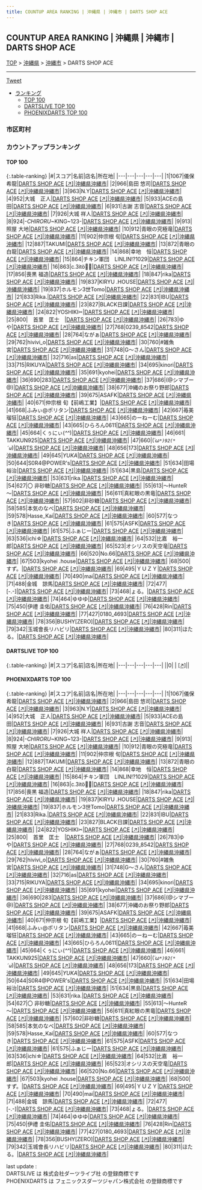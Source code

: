 ```yaml
---
title: COUNTUP AREA RANKING | 沖縄県 | 沖縄市 | DARTS SHOP ACE
---
```

## COUNTUP AREA RANKING | 沖縄県 | 沖縄市 | DARTS SHOP ACE

[TOP](/darts/rank/) > [沖縄県](/darts/rank/沖縄県/) > [沖縄市](/darts/rank/沖縄県/沖縄市/) > DARTS SHOP ACE

___

<a href="https://twitter.com/share?ref_src=twsrc%5Etfw" data-text="COUNTUP AREA RANKING | 沖縄県沖縄市DARTS SHOP ACE" class="twitter-share-button" data-hashtags="DARTSLIVE,PHOENIXDARTS,darts,ダーツ" data-show-count="false">Tweet</a>

* [ランキング](#カウントアップランキング)
    * [TOP 100](#top-100)
    * [DARTSLIVE TOP 100](#dartslive-top-100)
    * [PHOENIXDARTS TOP 100](#phoenixdarts-top-100)

### 市区町村

<ul>

</ul>

### カウントアップランキング

#### TOP 100



{:.table-ranking}
|#|スコア|名前|店名|所在地|
|---|---|---|---|---|
|1|1067|<span class="rank-name-pd">儀保 希龍</span>|<a href="/darts/rank/shops/91671.html">DARTS SHOP ACE</a> <a href="https://vs.phoenixdarts.com/jp/shop/shopDetailInfo/s_91671?s_seq=91671">[↗]</a>|<a href="/darts/rank/沖縄県/沖縄市">沖縄県沖縄市</a>|
|2|966|<span class="rank-name-pd">島田 悠司</span>|<a href="/darts/rank/shops/91671.html">DARTS SHOP ACE</a> <a href="https://vs.phoenixdarts.com/jp/shop/shopDetailInfo/s_91671?s_seq=91671">[↗]</a>|<a href="/darts/rank/沖縄県/沖縄市">沖縄県沖縄市</a>|
|3|963|<span class="rank-name-pd">N.Y</span>|<a href="/darts/rank/shops/91671.html">DARTS SHOP ACE</a> <a href="https://vs.phoenixdarts.com/jp/shop/shopDetailInfo/s_91671?s_seq=91671">[↗]</a>|<a href="/darts/rank/沖縄県/沖縄市">沖縄県沖縄市</a>|
|4|952|<span class="rank-name-pd">大城　正人</span>|<a href="/darts/rank/shops/91671.html">DARTS SHOP ACE</a> <a href="https://vs.phoenixdarts.com/jp/shop/shopDetailInfo/s_91671?s_seq=91671">[↗]</a>|<a href="/darts/rank/沖縄県/沖縄市">沖縄県沖縄市</a>|
|5|933|<span class="rank-name-pd">ACEの島田</span>|<a href="/darts/rank/shops/91671.html">DARTS SHOP ACE</a> <a href="https://vs.phoenixdarts.com/jp/shop/shopDetailInfo/s_91671?s_seq=91671">[↗]</a>|<a href="/darts/rank/沖縄県/沖縄市">沖縄県沖縄市</a>|
|6|931|<span class="rank-name-pd"><span class="pro-icon-pd"></span>古謝 志音</span>|<a href="/darts/rank/shops/91671.html">DARTS SHOP ACE</a> <a href="https://vs.phoenixdarts.com/jp/shop/shopDetailInfo/s_91671?s_seq=91671">[↗]</a>|<a href="/darts/rank/沖縄県/沖縄市">沖縄県沖縄市</a>|
|7|926|<span class="rank-name-pd"><span class="pro-icon-pd"></span>大城 祥人</span>|<a href="/darts/rank/shops/91671.html">DARTS SHOP ACE</a> <a href="https://vs.phoenixdarts.com/jp/shop/shopDetailInfo/s_91671?s_seq=91671">[↗]</a>|<a href="/darts/rank/沖縄県/沖縄市">沖縄県沖縄市</a>|
|8|924|<span class="rank-name-pd">-*CHIRORU*~KING~123-</span>|<a href="/darts/rank/shops/91671.html">DARTS SHOP ACE</a> <a href="https://vs.phoenixdarts.com/jp/shop/shopDetailInfo/s_91671?s_seq=91671">[↗]</a>|<a href="/darts/rank/沖縄県/沖縄市">沖縄県沖縄市</a>|
|9|913|<span class="rank-name-pd">照屋 大地</span>|<a href="/darts/rank/shops/91671.html">DARTS SHOP ACE</a> <a href="https://vs.phoenixdarts.com/jp/shop/shopDetailInfo/s_91671?s_seq=91671">[↗]</a>|<a href="/darts/rank/沖縄県/沖縄市">沖縄県沖縄市</a>|
|10|912|<span class="rank-name-pd">青眼の究極竜</span>|<a href="/darts/rank/shops/91671.html">DARTS SHOP ACE</a> <a href="https://vs.phoenixdarts.com/jp/shop/shopDetailInfo/s_91671?s_seq=91671">[↗]</a>|<a href="/darts/rank/沖縄県/沖縄市">沖縄県沖縄市</a>|
|11|902|<span class="rank-name-pd"><span class="pro-icon-pd"></span>仲宗根 旬</span>|<a href="/darts/rank/shops/91671.html">DARTS SHOP ACE</a> <a href="https://vs.phoenixdarts.com/jp/shop/shopDetailInfo/s_91671?s_seq=91671">[↗]</a>|<a href="/darts/rank/沖縄県/沖縄市">沖縄県沖縄市</a>|
|12|887|<span class="rank-name-pd">TAKUMI</span>|<a href="/darts/rank/shops/91671.html">DARTS SHOP ACE</a> <a href="https://vs.phoenixdarts.com/jp/shop/shopDetailInfo/s_91671?s_seq=91671">[↗]</a>|<a href="/darts/rank/沖縄県/沖縄市">沖縄県沖縄市</a>|
|13|872|<span class="rank-name-pd">青眼の白龍</span>|<a href="/darts/rank/shops/91671.html">DARTS SHOP ACE</a> <a href="https://vs.phoenixdarts.com/jp/shop/shopDetailInfo/s_91671?s_seq=91671">[↗]</a>|<a href="/darts/rank/沖縄県/沖縄市">沖縄県沖縄市</a>|
|14|868|<span class="rank-name-pd">幸地　恒</span>|<a href="/darts/rank/shops/91671.html">DARTS SHOP ACE</a> <a href="https://vs.phoenixdarts.com/jp/shop/shopDetailInfo/s_91671?s_seq=91671">[↗]</a>|<a href="/darts/rank/沖縄県/沖縄市">沖縄県沖縄市</a>|
|15|864|<span class="rank-name-pd">チキン軍団　LINLIN!?1029</span>|<a href="/darts/rank/shops/91671.html">DARTS SHOP ACE</a> <a href="https://vs.phoenixdarts.com/jp/shop/shopDetailInfo/s_91671?s_seq=91671">[↗]</a>|<a href="/darts/rank/沖縄県/沖縄市">沖縄県沖縄市</a>|
|16|863|<span class="rank-name-pd">c.3itö🦋✨</span>|<a href="/darts/rank/shops/91671.html">DARTS SHOP ACE</a> <a href="https://vs.phoenixdarts.com/jp/shop/shopDetailInfo/s_91671?s_seq=91671">[↗]</a>|<a href="/darts/rank/沖縄県/沖縄市">沖縄県沖縄市</a>|
|17|856|<span class="rank-name-pd">喪黒 福造</span>|<a href="/darts/rank/shops/91671.html">DARTS SHOP ACE</a> <a href="https://vs.phoenixdarts.com/jp/shop/shopDetailInfo/s_91671?s_seq=91671">[↗]</a>|<a href="/darts/rank/沖縄県/沖縄市">沖縄県沖縄市</a>|
|18|847|<span class="rank-name-pd">rika</span>|<a href="/darts/rank/shops/91671.html">DARTS SHOP ACE</a> <a href="https://vs.phoenixdarts.com/jp/shop/shopDetailInfo/s_91671?s_seq=91671">[↗]</a>|<a href="/darts/rank/沖縄県/沖縄市">沖縄県沖縄市</a>|
|19|837|<span class="rank-name-pd">KIRYU  .HOUSE</span>|<a href="/darts/rank/shops/91671.html">DARTS SHOP ACE</a> <a href="https://vs.phoenixdarts.com/jp/shop/shopDetailInfo/s_91671?s_seq=91671">[↗]</a>|<a href="/darts/rank/沖縄県/沖縄市">沖縄県沖縄市</a>|
|19|837|<span class="rank-name-pd">ホルモン3世Tomo</span>|<a href="/darts/rank/shops/91671.html">DARTS SHOP ACE</a> <a href="https://vs.phoenixdarts.com/jp/shop/shopDetailInfo/s_91671?s_seq=91671">[↗]</a>|<a href="/darts/rank/沖縄県/沖縄市">沖縄県沖縄市</a>|
|21|833|<span class="rank-name-pd">Rika.</span>|<a href="/darts/rank/shops/91671.html">DARTS SHOP ACE</a> <a href="https://vs.phoenixdarts.com/jp/shop/shopDetailInfo/s_91671?s_seq=91671">[↗]</a>|<a href="/darts/rank/沖縄県/沖縄市">沖縄県沖縄市</a>|
|22|831|<span class="rank-name-pd">IBU</span>|<a href="/darts/rank/shops/91671.html">DARTS SHOP ACE</a> <a href="https://vs.phoenixdarts.com/jp/shop/shopDetailInfo/s_91671?s_seq=91671">[↗]</a>|<a href="/darts/rank/沖縄県/沖縄市">沖縄県沖縄市</a>|
|23|827|<span class="rank-name-pd">BLACK日課</span>|<a href="/darts/rank/shops/91671.html">DARTS SHOP ACE</a> <a href="https://vs.phoenixdarts.com/jp/shop/shopDetailInfo/s_91671?s_seq=91671">[↗]</a>|<a href="/darts/rank/沖縄県/沖縄市">沖縄県沖縄市</a>|
|24|822|<span class="rank-name-pd">YOSHIKI✂︎</span>|<a href="/darts/rank/shops/91671.html">DARTS SHOP ACE</a> <a href="https://vs.phoenixdarts.com/jp/shop/shopDetailInfo/s_91671?s_seq=91671">[↗]</a>|<a href="/darts/rank/沖縄県/沖縄市">沖縄県沖縄市</a>|
|25|800|<span class="rank-name-pd">　首里　匡士　</span>|<a href="/darts/rank/shops/91671.html">DARTS SHOP ACE</a> <a href="https://vs.phoenixdarts.com/jp/shop/shopDetailInfo/s_91671?s_seq=91671">[↗]</a>|<a href="/darts/rank/沖縄県/沖縄市">沖縄県沖縄市</a>|
|26|783|<span class="rank-name-pd">ゆや</span>|<a href="/darts/rank/shops/91671.html">DARTS SHOP ACE</a> <a href="https://vs.phoenixdarts.com/jp/shop/shopDetailInfo/s_91671?s_seq=91671">[↗]</a>|<a href="/darts/rank/沖縄県/沖縄市">沖縄県沖縄市</a>|
|27|768|<span class="rank-name-pd">0239_8542</span>|<a href="/darts/rank/shops/91671.html">DARTS SHOP ACE</a> <a href="https://vs.phoenixdarts.com/jp/shop/shopDetailInfo/s_91671?s_seq=91671">[↗]</a>|<a href="/darts/rank/沖縄県/沖縄市">沖縄県沖縄市</a>|
|28|764|<span class="rank-name-pd">ながぁ</span>|<a href="/darts/rank/shops/91671.html">DARTS SHOP ACE</a> <a href="https://vs.phoenixdarts.com/jp/shop/shopDetailInfo/s_91671?s_seq=91671">[↗]</a>|<a href="/darts/rank/沖縄県/沖縄市">沖縄県沖縄市</a>|
|29|762|<span class="rank-name-pd">hivivi_o</span>|<a href="/darts/rank/shops/91671.html">DARTS SHOP ACE</a> <a href="https://vs.phoenixdarts.com/jp/shop/shopDetailInfo/s_91671?s_seq=91671">[↗]</a>|<a href="/darts/rank/沖縄県/沖縄市">沖縄県沖縄市</a>|
|30|760|<span class="rank-name-pd">#雑魚宮</span>|<a href="/darts/rank/shops/91671.html">DARTS SHOP ACE</a> <a href="https://vs.phoenixdarts.com/jp/shop/shopDetailInfo/s_91671?s_seq=91671">[↗]</a>|<a href="/darts/rank/沖縄県/沖縄市">沖縄県沖縄市</a>|
|31|748|<span class="rank-name-pd">G〜さん</span>|<a href="/darts/rank/shops/91671.html">DARTS SHOP ACE</a> <a href="https://vs.phoenixdarts.com/jp/shop/shopDetailInfo/s_91671?s_seq=91671">[↗]</a>|<a href="/darts/rank/沖縄県/沖縄市">沖縄県沖縄市</a>|
|32|716|<span class="rank-name-pd">as</span>|<a href="/darts/rank/shops/91671.html">DARTS SHOP ACE</a> <a href="https://vs.phoenixdarts.com/jp/shop/shopDetailInfo/s_91671?s_seq=91671">[↗]</a>|<a href="/darts/rank/沖縄県/沖縄市">沖縄県沖縄市</a>|
|33|715|<span class="rank-name-pd">RIKUYA</span>|<a href="/darts/rank/shops/91671.html">DARTS SHOP ACE</a> <a href="https://vs.phoenixdarts.com/jp/shop/shopDetailInfo/s_91671?s_seq=91671">[↗]</a>|<a href="/darts/rank/沖縄県/沖縄市">沖縄県沖縄市</a>|
|34|695|<span class="rank-name-pd">kinori</span>|<a href="/darts/rank/shops/91671.html">DARTS SHOP ACE</a> <a href="https://vs.phoenixdarts.com/jp/shop/shopDetailInfo/s_91671?s_seq=91671">[↗]</a>|<a href="/darts/rank/沖縄県/沖縄市">沖縄県沖縄市</a>|
|35|691|<span class="rank-name-pd">kyohei</span>|<a href="/darts/rank/shops/91671.html">DARTS SHOP ACE</a> <a href="https://vs.phoenixdarts.com/jp/shop/shopDetailInfo/s_91671?s_seq=91671">[↗]</a>|<a href="/darts/rank/沖縄県/沖縄市">沖縄県沖縄市</a>|
|36|690|<span class="rank-name-pd">283</span>|<a href="/darts/rank/shops/91671.html">DARTS SHOP ACE</a> <a href="https://vs.phoenixdarts.com/jp/shop/shopDetailInfo/s_91671?s_seq=91671">[↗]</a>|<a href="/darts/rank/沖縄県/沖縄市">沖縄県沖縄市</a>|
|37|686|<span class="rank-name-pd">(@シマブー@)</span>|<a href="/darts/rank/shops/91671.html">DARTS SHOP ACE</a> <a href="https://vs.phoenixdarts.com/jp/shop/shopDetailInfo/s_91671?s_seq=91671">[↗]</a>|<a href="/darts/rank/沖縄県/沖縄市">沖縄県沖縄市</a>|
|38|677|<span class="rank-name-pd">沖縄のお祭り野郎</span>|<a href="/darts/rank/shops/91671.html">DARTS SHOP ACE</a> <a href="https://vs.phoenixdarts.com/jp/shop/shopDetailInfo/s_91671?s_seq=91671">[↗]</a>|<a href="/darts/rank/沖縄県/沖縄市">沖縄県沖縄市</a>|
|39|675|<span class="rank-name-pd">ASAFK</span>|<a href="/darts/rank/shops/91671.html">DARTS SHOP ACE</a> <a href="https://vs.phoenixdarts.com/jp/shop/shopDetailInfo/s_91671?s_seq=91671">[↗]</a>|<a href="/darts/rank/沖縄県/沖縄市">沖縄県沖縄市</a>|
|40|671|<span class="rank-name-pd">仲宗根 旬【前嶋工業】</span>|<a href="/darts/rank/shops/91671.html">DARTS SHOP ACE</a> <a href="https://vs.phoenixdarts.com/jp/shop/shopDetailInfo/s_91671?s_seq=91671">[↗]</a>|<a href="/darts/rank/沖縄県/沖縄市">沖縄県沖縄市</a>|
|41|668|<span class="rank-name-pd">ふみぃ@ポリタン</span>|<a href="/darts/rank/shops/91671.html">DARTS SHOP ACE</a> <a href="https://vs.phoenixdarts.com/jp/shop/shopDetailInfo/s_91671?s_seq=91671">[↗]</a>|<a href="/darts/rank/沖縄県/沖縄市">沖縄県沖縄市</a>|
|42|667|<span class="rank-name-pd">苺美瑠狂</span>|<a href="/darts/rank/shops/91671.html">DARTS SHOP ACE</a> <a href="https://vs.phoenixdarts.com/jp/shop/shopDetailInfo/s_91671?s_seq=91671">[↗]</a>|<a href="/darts/rank/沖縄県/沖縄市">沖縄県沖縄市</a>|
|43|665|<span class="rank-name-pd">のーねーむ</span>|<a href="/darts/rank/shops/91671.html">DARTS SHOP ACE</a> <a href="https://vs.phoenixdarts.com/jp/shop/shopDetailInfo/s_91671?s_seq=91671">[↗]</a>|<a href="/darts/rank/沖縄県/沖縄市">沖縄県沖縄市</a>|
|43|665|<span class="rank-name-pd">ひらろん0611</span>|<a href="/darts/rank/shops/91671.html">DARTS SHOP ACE</a> <a href="https://vs.phoenixdarts.com/jp/shop/shopDetailInfo/s_91671?s_seq=91671">[↗]</a>|<a href="/darts/rank/沖縄県/沖縄市">沖縄県沖縄市</a>|
|45|664|<span class="rank-name-pd">くぅにぃ(*^^*)</span>|<a href="/darts/rank/shops/91671.html">DARTS SHOP ACE</a> <a href="https://vs.phoenixdarts.com/jp/shop/shopDetailInfo/s_91671?s_seq=91671">[↗]</a>|<a href="/darts/rank/沖縄県/沖縄市">沖縄県沖縄市</a>|
|46|661|<span class="rank-name-pd"> TAKKUN925</span>|<a href="/darts/rank/shops/91671.html">DARTS SHOP ACE</a> <a href="https://vs.phoenixdarts.com/jp/shop/shopDetailInfo/s_91671?s_seq=91671">[↗]</a>|<a href="/darts/rank/沖縄県/沖縄市">沖縄県沖縄市</a>|
|47|660|<span class="rank-name-pd">(*´ω`*)92(*´ω`*)</span>|<a href="/darts/rank/shops/91671.html">DARTS SHOP ACE</a> <a href="https://vs.phoenixdarts.com/jp/shop/shopDetailInfo/s_91671?s_seq=91671">[↗]</a>|<a href="/darts/rank/沖縄県/沖縄市">沖縄県沖縄市</a>|
|48|656|<span class="rank-name-pd">173</span>|<a href="/darts/rank/shops/91671.html">DARTS SHOP ACE</a> <a href="https://vs.phoenixdarts.com/jp/shop/shopDetailInfo/s_91671?s_seq=91671">[↗]</a>|<a href="/darts/rank/沖縄県/沖縄市">沖縄県沖縄市</a>|
|49|645|<span class="rank-name-pd">*YUKA*</span>|<a href="/darts/rank/shops/91671.html">DARTS SHOP ACE</a> <a href="https://vs.phoenixdarts.com/jp/shop/shopDetailInfo/s_91671?s_seq=91671">[↗]</a>|<a href="/darts/rank/沖縄県/沖縄市">沖縄県沖縄市</a>|
|50|644|<span class="rank-name-pd">S0R4@POWER&#x27;s</span>|<a href="/darts/rank/shops/91671.html">DARTS SHOP ACE</a> <a href="https://vs.phoenixdarts.com/jp/shop/shopDetailInfo/s_91671?s_seq=91671">[↗]</a>|<a href="/darts/rank/沖縄県/沖縄市">沖縄県沖縄市</a>|
|51|634|<span class="rank-name-pd">田場 裕治</span>|<a href="/darts/rank/shops/91671.html">DARTS SHOP ACE</a> <a href="https://vs.phoenixdarts.com/jp/shop/shopDetailInfo/s_91671?s_seq=91671">[↗]</a>|<a href="/darts/rank/沖縄県/沖縄市">沖縄県沖縄市</a>|
|51|634|<span class="rank-name-pd">黒島</span>|<a href="/darts/rank/shops/91671.html">DARTS SHOP ACE</a> <a href="https://vs.phoenixdarts.com/jp/shop/shopDetailInfo/s_91671?s_seq=91671">[↗]</a>|<a href="/darts/rank/沖縄県/沖縄市">沖縄県沖縄市</a>|
|53|631|<span class="rank-name-pd">rika.</span>|<a href="/darts/rank/shops/91671.html">DARTS SHOP ACE</a> <a href="https://vs.phoenixdarts.com/jp/shop/shopDetailInfo/s_91671?s_seq=91671">[↗]</a>|<a href="/darts/rank/沖縄県/沖縄市">沖縄県沖縄市</a>|
|54|627|<span class="rank-name-pd">〇 非砂糖</span>|<a href="/darts/rank/shops/91671.html">DARTS SHOP ACE</a> <a href="https://vs.phoenixdarts.com/jp/shop/shopDetailInfo/s_91671?s_seq=91671">[↗]</a>|<a href="/darts/rank/沖縄県/沖縄市">沖縄県沖縄市</a>|
|55|613|<span class="rank-name-pd">～HunteR～</span>|<a href="/darts/rank/shops/91671.html">DARTS SHOP ACE</a> <a href="https://vs.phoenixdarts.com/jp/shop/shopDetailInfo/s_91671?s_seq=91671">[↗]</a>|<a href="/darts/rank/沖縄県/沖縄市">沖縄県沖縄市</a>|
|56|611|<span class="rank-name-pd">真紅眼の黒竜</span>|<a href="/darts/rank/shops/91671.html">DARTS SHOP ACE</a> <a href="https://vs.phoenixdarts.com/jp/shop/shopDetailInfo/s_91671?s_seq=91671">[↗]</a>|<a href="/darts/rank/沖縄県/沖縄市">沖縄県沖縄市</a>|
|57|602|<span class="rank-name-pd">非砂糖</span>|<a href="/darts/rank/shops/91671.html">DARTS SHOP ACE</a> <a href="https://vs.phoenixdarts.com/jp/shop/shopDetailInfo/s_91671?s_seq=91671">[↗]</a>|<a href="/darts/rank/沖縄県/沖縄市">沖縄県沖縄市</a>|
|58|585|<span class="rank-name-pd">本気のなべ</span>|<a href="/darts/rank/shops/91671.html">DARTS SHOP ACE</a> <a href="https://vs.phoenixdarts.com/jp/shop/shopDetailInfo/s_91671?s_seq=91671">[↗]</a>|<a href="/darts/rank/沖縄県/沖縄市">沖縄県沖縄市</a>|
|59|578|<span class="rank-name-pd">Hasse_Kai</span>|<a href="/darts/rank/shops/91671.html">DARTS SHOP ACE</a> <a href="https://vs.phoenixdarts.com/jp/shop/shopDetailInfo/s_91671?s_seq=91671">[↗]</a>|<a href="/darts/rank/沖縄県/沖縄市">沖縄県沖縄市</a>|
|60|577|<span class="rank-name-pd">なつき</span>|<a href="/darts/rank/shops/91671.html">DARTS SHOP ACE</a> <a href="https://vs.phoenixdarts.com/jp/shop/shopDetailInfo/s_91671?s_seq=91671">[↗]</a>|<a href="/darts/rank/沖縄県/沖縄市">沖縄県沖縄市</a>|
|61|575|<span class="rank-name-pd">ASFK</span>|<a href="/darts/rank/shops/91671.html">DARTS SHOP ACE</a> <a href="https://vs.phoenixdarts.com/jp/shop/shopDetailInfo/s_91671?s_seq=91671">[↗]</a>|<a href="/darts/rank/沖縄県/沖縄市">沖縄県沖縄市</a>|
|61|575|<span class="rank-name-pd">ふぁじー</span>|<a href="/darts/rank/shops/91671.html">DARTS SHOP ACE</a> <a href="https://vs.phoenixdarts.com/jp/shop/shopDetailInfo/s_91671?s_seq=91671">[↗]</a>|<a href="/darts/rank/沖縄県/沖縄市">沖縄県沖縄市</a>|
|63|536|<span class="rank-name-pd">ichi☆</span>|<a href="/darts/rank/shops/91671.html">DARTS SHOP ACE</a> <a href="https://vs.phoenixdarts.com/jp/shop/shopDetailInfo/s_91671?s_seq=91671">[↗]</a>|<a href="/darts/rank/沖縄県/沖縄市">沖縄県沖縄市</a>|
|64|532|<span class="rank-name-pd">比嘉　裕一郎</span>|<a href="/darts/rank/shops/91671.html">DARTS SHOP ACE</a> <a href="https://vs.phoenixdarts.com/jp/shop/shopDetailInfo/s_91671?s_seq=91671">[↗]</a>|<a href="/darts/rank/沖縄県/沖縄市">沖縄県沖縄市</a>|
|65|523|<span class="rank-name-pd">オシリスの天空竜</span>|<a href="/darts/rank/shops/91671.html">DARTS SHOP ACE</a> <a href="https://vs.phoenixdarts.com/jp/shop/shopDetailInfo/s_91671?s_seq=91671">[↗]</a>|<a href="/darts/rank/沖縄県/沖縄市">沖縄県沖縄市</a>|
|66|520|<span class="rank-name-pd">No.66</span>|<a href="/darts/rank/shops/91671.html">DARTS SHOP ACE</a> <a href="https://vs.phoenixdarts.com/jp/shop/shopDetailInfo/s_91671?s_seq=91671">[↗]</a>|<a href="/darts/rank/沖縄県/沖縄市">沖縄県沖縄市</a>|
|67|503|<span class="rank-name-pd">kyohei .house</span>|<a href="/darts/rank/shops/91671.html">DARTS SHOP ACE</a> <a href="https://vs.phoenixdarts.com/jp/shop/shopDetailInfo/s_91671?s_seq=91671">[↗]</a>|<a href="/darts/rank/沖縄県/沖縄市">沖縄県沖縄市</a>|
|68|500|<span class="rank-name-pd">すず。</span>|<a href="/darts/rank/shops/91671.html">DARTS SHOP ACE</a> <a href="https://vs.phoenixdarts.com/jp/shop/shopDetailInfo/s_91671?s_seq=91671">[↗]</a>|<a href="/darts/rank/沖縄県/沖縄市">沖縄県沖縄市</a>|
|69|495|<span class="rank-name-pd">ＹＵＺＹ</span>|<a href="/darts/rank/shops/91671.html">DARTS SHOP ACE</a> <a href="https://vs.phoenixdarts.com/jp/shop/shopDetailInfo/s_91671?s_seq=91671">[↗]</a>|<a href="/darts/rank/沖縄県/沖縄市">沖縄県沖縄市</a>|
|70|490|<span class="rank-name-pd">mai</span>|<a href="/darts/rank/shops/91671.html">DARTS SHOP ACE</a> <a href="https://vs.phoenixdarts.com/jp/shop/shopDetailInfo/s_91671?s_seq=91671">[↗]</a>|<a href="/darts/rank/沖縄県/沖縄市">沖縄県沖縄市</a>|
|71|488|<span class="rank-name-pd">金城　諒馬</span>|<a href="/darts/rank/shops/91671.html">DARTS SHOP ACE</a> <a href="https://vs.phoenixdarts.com/jp/shop/shopDetailInfo/s_91671?s_seq=91671">[↗]</a>|<a href="/darts/rank/沖縄県/沖縄市">沖縄県沖縄市</a>|
|72|477|<span class="rank-name-pd">[-.-]</span>|<a href="/darts/rank/shops/91671.html">DARTS SHOP ACE</a> <a href="https://vs.phoenixdarts.com/jp/shop/shopDetailInfo/s_91671?s_seq=91671">[↗]</a>|<a href="/darts/rank/沖縄県/沖縄市">沖縄県沖縄市</a>|
|73|468|<span class="rank-name-pd">ょる。</span>|<a href="/darts/rank/shops/91671.html">DARTS SHOP ACE</a> <a href="https://vs.phoenixdarts.com/jp/shop/shopDetailInfo/s_91671?s_seq=91671">[↗]</a>|<a href="/darts/rank/沖縄県/沖縄市">沖縄県沖縄市</a>|
|74|464|<span class="rank-name-pd">ゆゆゆ</span>|<a href="/darts/rank/shops/91671.html">DARTS SHOP ACE</a> <a href="https://vs.phoenixdarts.com/jp/shop/shopDetailInfo/s_91671?s_seq=91671">[↗]</a>|<a href="/darts/rank/沖縄県/沖縄市">沖縄県沖縄市</a>|
|75|450|<span class="rank-name-pd">伊禮 圭佑</span>|<a href="/darts/rank/shops/91671.html">DARTS SHOP ACE</a> <a href="https://vs.phoenixdarts.com/jp/shop/shopDetailInfo/s_91671?s_seq=91671">[↗]</a>|<a href="/darts/rank/沖縄県/沖縄市">沖縄県沖縄市</a>|
|76|428|<span class="rank-name-pd">Rin</span>|<a href="/darts/rank/shops/91671.html">DARTS SHOP ACE</a> <a href="https://vs.phoenixdarts.com/jp/shop/shopDetailInfo/s_91671?s_seq=91671">[↗]</a>|<a href="/darts/rank/沖縄県/沖縄市">沖縄県沖縄市</a>|
|77|427|<span class="rank-name-pd">0180_4693</span>|<a href="/darts/rank/shops/91671.html">DARTS SHOP ACE</a> <a href="https://vs.phoenixdarts.com/jp/shop/shopDetailInfo/s_91671?s_seq=91671">[↗]</a>|<a href="/darts/rank/沖縄県/沖縄市">沖縄県沖縄市</a>|
|78|356|<span class="rank-name-pd">BUSHY[ZERO]</span>|<a href="/darts/rank/shops/91671.html">DARTS SHOP ACE</a> <a href="https://vs.phoenixdarts.com/jp/shop/shopDetailInfo/s_91671?s_seq=91671">[↗]</a>|<a href="/darts/rank/沖縄県/沖縄市">沖縄県沖縄市</a>|
|79|342|<span class="rank-name-pd">玉城會長リハビリ</span>|<a href="/darts/rank/shops/91671.html">DARTS SHOP ACE</a> <a href="https://vs.phoenixdarts.com/jp/shop/shopDetailInfo/s_91671?s_seq=91671">[↗]</a>|<a href="/darts/rank/沖縄県/沖縄市">沖縄県沖縄市</a>|
|80|311|<span class="rank-name-pd">ほたる。</span>|<a href="/darts/rank/shops/91671.html">DARTS SHOP ACE</a> <a href="https://vs.phoenixdarts.com/jp/shop/shopDetailInfo/s_91671?s_seq=91671">[↗]</a>|<a href="/darts/rank/沖縄県/沖縄市">沖縄県沖縄市</a>|


#### DARTSLIVE TOP 100



{:.table-ranking}
|#|スコア|名前|店名|所在地|
|---|---|---|---|---|
||0|<span class="rank-name-dl"> </span>|<a href="/darts/rank/shops/.html"></a> <a href="">[↗]</a>|<a href="/darts/rank//"></a>|


#### PHOENIXDARTS TOP 100



{:.table-ranking}
|#|スコア|名前|店名|所在地|
|---|---|---|---|---|
|1|1067|<span class="rank-name-pd">儀保 希龍</span>|<a href="/darts/rank/shops/91671.html">DARTS SHOP ACE</a> <a href="https://vs.phoenixdarts.com/jp/shop/shopDetailInfo/s_91671?s_seq=91671">[↗]</a>|<a href="/darts/rank/沖縄県/沖縄市">沖縄県沖縄市</a>|
|2|966|<span class="rank-name-pd">島田 悠司</span>|<a href="/darts/rank/shops/91671.html">DARTS SHOP ACE</a> <a href="https://vs.phoenixdarts.com/jp/shop/shopDetailInfo/s_91671?s_seq=91671">[↗]</a>|<a href="/darts/rank/沖縄県/沖縄市">沖縄県沖縄市</a>|
|3|963|<span class="rank-name-pd">N.Y</span>|<a href="/darts/rank/shops/91671.html">DARTS SHOP ACE</a> <a href="https://vs.phoenixdarts.com/jp/shop/shopDetailInfo/s_91671?s_seq=91671">[↗]</a>|<a href="/darts/rank/沖縄県/沖縄市">沖縄県沖縄市</a>|
|4|952|<span class="rank-name-pd">大城　正人</span>|<a href="/darts/rank/shops/91671.html">DARTS SHOP ACE</a> <a href="https://vs.phoenixdarts.com/jp/shop/shopDetailInfo/s_91671?s_seq=91671">[↗]</a>|<a href="/darts/rank/沖縄県/沖縄市">沖縄県沖縄市</a>|
|5|933|<span class="rank-name-pd">ACEの島田</span>|<a href="/darts/rank/shops/91671.html">DARTS SHOP ACE</a> <a href="https://vs.phoenixdarts.com/jp/shop/shopDetailInfo/s_91671?s_seq=91671">[↗]</a>|<a href="/darts/rank/沖縄県/沖縄市">沖縄県沖縄市</a>|
|6|931|<span class="rank-name-pd"><span class="pro-icon-pd"></span>古謝 志音</span>|<a href="/darts/rank/shops/91671.html">DARTS SHOP ACE</a> <a href="https://vs.phoenixdarts.com/jp/shop/shopDetailInfo/s_91671?s_seq=91671">[↗]</a>|<a href="/darts/rank/沖縄県/沖縄市">沖縄県沖縄市</a>|
|7|926|<span class="rank-name-pd"><span class="pro-icon-pd"></span>大城 祥人</span>|<a href="/darts/rank/shops/91671.html">DARTS SHOP ACE</a> <a href="https://vs.phoenixdarts.com/jp/shop/shopDetailInfo/s_91671?s_seq=91671">[↗]</a>|<a href="/darts/rank/沖縄県/沖縄市">沖縄県沖縄市</a>|
|8|924|<span class="rank-name-pd">-*CHIRORU*~KING~123-</span>|<a href="/darts/rank/shops/91671.html">DARTS SHOP ACE</a> <a href="https://vs.phoenixdarts.com/jp/shop/shopDetailInfo/s_91671?s_seq=91671">[↗]</a>|<a href="/darts/rank/沖縄県/沖縄市">沖縄県沖縄市</a>|
|9|913|<span class="rank-name-pd">照屋 大地</span>|<a href="/darts/rank/shops/91671.html">DARTS SHOP ACE</a> <a href="https://vs.phoenixdarts.com/jp/shop/shopDetailInfo/s_91671?s_seq=91671">[↗]</a>|<a href="/darts/rank/沖縄県/沖縄市">沖縄県沖縄市</a>|
|10|912|<span class="rank-name-pd">青眼の究極竜</span>|<a href="/darts/rank/shops/91671.html">DARTS SHOP ACE</a> <a href="https://vs.phoenixdarts.com/jp/shop/shopDetailInfo/s_91671?s_seq=91671">[↗]</a>|<a href="/darts/rank/沖縄県/沖縄市">沖縄県沖縄市</a>|
|11|902|<span class="rank-name-pd"><span class="pro-icon-pd"></span>仲宗根 旬</span>|<a href="/darts/rank/shops/91671.html">DARTS SHOP ACE</a> <a href="https://vs.phoenixdarts.com/jp/shop/shopDetailInfo/s_91671?s_seq=91671">[↗]</a>|<a href="/darts/rank/沖縄県/沖縄市">沖縄県沖縄市</a>|
|12|887|<span class="rank-name-pd">TAKUMI</span>|<a href="/darts/rank/shops/91671.html">DARTS SHOP ACE</a> <a href="https://vs.phoenixdarts.com/jp/shop/shopDetailInfo/s_91671?s_seq=91671">[↗]</a>|<a href="/darts/rank/沖縄県/沖縄市">沖縄県沖縄市</a>|
|13|872|<span class="rank-name-pd">青眼の白龍</span>|<a href="/darts/rank/shops/91671.html">DARTS SHOP ACE</a> <a href="https://vs.phoenixdarts.com/jp/shop/shopDetailInfo/s_91671?s_seq=91671">[↗]</a>|<a href="/darts/rank/沖縄県/沖縄市">沖縄県沖縄市</a>|
|14|868|<span class="rank-name-pd">幸地　恒</span>|<a href="/darts/rank/shops/91671.html">DARTS SHOP ACE</a> <a href="https://vs.phoenixdarts.com/jp/shop/shopDetailInfo/s_91671?s_seq=91671">[↗]</a>|<a href="/darts/rank/沖縄県/沖縄市">沖縄県沖縄市</a>|
|15|864|<span class="rank-name-pd">チキン軍団　LINLIN!?1029</span>|<a href="/darts/rank/shops/91671.html">DARTS SHOP ACE</a> <a href="https://vs.phoenixdarts.com/jp/shop/shopDetailInfo/s_91671?s_seq=91671">[↗]</a>|<a href="/darts/rank/沖縄県/沖縄市">沖縄県沖縄市</a>|
|16|863|<span class="rank-name-pd">c.3itö🦋✨</span>|<a href="/darts/rank/shops/91671.html">DARTS SHOP ACE</a> <a href="https://vs.phoenixdarts.com/jp/shop/shopDetailInfo/s_91671?s_seq=91671">[↗]</a>|<a href="/darts/rank/沖縄県/沖縄市">沖縄県沖縄市</a>|
|17|856|<span class="rank-name-pd">喪黒 福造</span>|<a href="/darts/rank/shops/91671.html">DARTS SHOP ACE</a> <a href="https://vs.phoenixdarts.com/jp/shop/shopDetailInfo/s_91671?s_seq=91671">[↗]</a>|<a href="/darts/rank/沖縄県/沖縄市">沖縄県沖縄市</a>|
|18|847|<span class="rank-name-pd">rika</span>|<a href="/darts/rank/shops/91671.html">DARTS SHOP ACE</a> <a href="https://vs.phoenixdarts.com/jp/shop/shopDetailInfo/s_91671?s_seq=91671">[↗]</a>|<a href="/darts/rank/沖縄県/沖縄市">沖縄県沖縄市</a>|
|19|837|<span class="rank-name-pd">KIRYU  .HOUSE</span>|<a href="/darts/rank/shops/91671.html">DARTS SHOP ACE</a> <a href="https://vs.phoenixdarts.com/jp/shop/shopDetailInfo/s_91671?s_seq=91671">[↗]</a>|<a href="/darts/rank/沖縄県/沖縄市">沖縄県沖縄市</a>|
|19|837|<span class="rank-name-pd">ホルモン3世Tomo</span>|<a href="/darts/rank/shops/91671.html">DARTS SHOP ACE</a> <a href="https://vs.phoenixdarts.com/jp/shop/shopDetailInfo/s_91671?s_seq=91671">[↗]</a>|<a href="/darts/rank/沖縄県/沖縄市">沖縄県沖縄市</a>|
|21|833|<span class="rank-name-pd">Rika.</span>|<a href="/darts/rank/shops/91671.html">DARTS SHOP ACE</a> <a href="https://vs.phoenixdarts.com/jp/shop/shopDetailInfo/s_91671?s_seq=91671">[↗]</a>|<a href="/darts/rank/沖縄県/沖縄市">沖縄県沖縄市</a>|
|22|831|<span class="rank-name-pd">IBU</span>|<a href="/darts/rank/shops/91671.html">DARTS SHOP ACE</a> <a href="https://vs.phoenixdarts.com/jp/shop/shopDetailInfo/s_91671?s_seq=91671">[↗]</a>|<a href="/darts/rank/沖縄県/沖縄市">沖縄県沖縄市</a>|
|23|827|<span class="rank-name-pd">BLACK日課</span>|<a href="/darts/rank/shops/91671.html">DARTS SHOP ACE</a> <a href="https://vs.phoenixdarts.com/jp/shop/shopDetailInfo/s_91671?s_seq=91671">[↗]</a>|<a href="/darts/rank/沖縄県/沖縄市">沖縄県沖縄市</a>|
|24|822|<span class="rank-name-pd">YOSHIKI✂︎</span>|<a href="/darts/rank/shops/91671.html">DARTS SHOP ACE</a> <a href="https://vs.phoenixdarts.com/jp/shop/shopDetailInfo/s_91671?s_seq=91671">[↗]</a>|<a href="/darts/rank/沖縄県/沖縄市">沖縄県沖縄市</a>|
|25|800|<span class="rank-name-pd">　首里　匡士　</span>|<a href="/darts/rank/shops/91671.html">DARTS SHOP ACE</a> <a href="https://vs.phoenixdarts.com/jp/shop/shopDetailInfo/s_91671?s_seq=91671">[↗]</a>|<a href="/darts/rank/沖縄県/沖縄市">沖縄県沖縄市</a>|
|26|783|<span class="rank-name-pd">ゆや</span>|<a href="/darts/rank/shops/91671.html">DARTS SHOP ACE</a> <a href="https://vs.phoenixdarts.com/jp/shop/shopDetailInfo/s_91671?s_seq=91671">[↗]</a>|<a href="/darts/rank/沖縄県/沖縄市">沖縄県沖縄市</a>|
|27|768|<span class="rank-name-pd">0239_8542</span>|<a href="/darts/rank/shops/91671.html">DARTS SHOP ACE</a> <a href="https://vs.phoenixdarts.com/jp/shop/shopDetailInfo/s_91671?s_seq=91671">[↗]</a>|<a href="/darts/rank/沖縄県/沖縄市">沖縄県沖縄市</a>|
|28|764|<span class="rank-name-pd">ながぁ</span>|<a href="/darts/rank/shops/91671.html">DARTS SHOP ACE</a> <a href="https://vs.phoenixdarts.com/jp/shop/shopDetailInfo/s_91671?s_seq=91671">[↗]</a>|<a href="/darts/rank/沖縄県/沖縄市">沖縄県沖縄市</a>|
|29|762|<span class="rank-name-pd">hivivi_o</span>|<a href="/darts/rank/shops/91671.html">DARTS SHOP ACE</a> <a href="https://vs.phoenixdarts.com/jp/shop/shopDetailInfo/s_91671?s_seq=91671">[↗]</a>|<a href="/darts/rank/沖縄県/沖縄市">沖縄県沖縄市</a>|
|30|760|<span class="rank-name-pd">#雑魚宮</span>|<a href="/darts/rank/shops/91671.html">DARTS SHOP ACE</a> <a href="https://vs.phoenixdarts.com/jp/shop/shopDetailInfo/s_91671?s_seq=91671">[↗]</a>|<a href="/darts/rank/沖縄県/沖縄市">沖縄県沖縄市</a>|
|31|748|<span class="rank-name-pd">G〜さん</span>|<a href="/darts/rank/shops/91671.html">DARTS SHOP ACE</a> <a href="https://vs.phoenixdarts.com/jp/shop/shopDetailInfo/s_91671?s_seq=91671">[↗]</a>|<a href="/darts/rank/沖縄県/沖縄市">沖縄県沖縄市</a>|
|32|716|<span class="rank-name-pd">as</span>|<a href="/darts/rank/shops/91671.html">DARTS SHOP ACE</a> <a href="https://vs.phoenixdarts.com/jp/shop/shopDetailInfo/s_91671?s_seq=91671">[↗]</a>|<a href="/darts/rank/沖縄県/沖縄市">沖縄県沖縄市</a>|
|33|715|<span class="rank-name-pd">RIKUYA</span>|<a href="/darts/rank/shops/91671.html">DARTS SHOP ACE</a> <a href="https://vs.phoenixdarts.com/jp/shop/shopDetailInfo/s_91671?s_seq=91671">[↗]</a>|<a href="/darts/rank/沖縄県/沖縄市">沖縄県沖縄市</a>|
|34|695|<span class="rank-name-pd">kinori</span>|<a href="/darts/rank/shops/91671.html">DARTS SHOP ACE</a> <a href="https://vs.phoenixdarts.com/jp/shop/shopDetailInfo/s_91671?s_seq=91671">[↗]</a>|<a href="/darts/rank/沖縄県/沖縄市">沖縄県沖縄市</a>|
|35|691|<span class="rank-name-pd">kyohei</span>|<a href="/darts/rank/shops/91671.html">DARTS SHOP ACE</a> <a href="https://vs.phoenixdarts.com/jp/shop/shopDetailInfo/s_91671?s_seq=91671">[↗]</a>|<a href="/darts/rank/沖縄県/沖縄市">沖縄県沖縄市</a>|
|36|690|<span class="rank-name-pd">283</span>|<a href="/darts/rank/shops/91671.html">DARTS SHOP ACE</a> <a href="https://vs.phoenixdarts.com/jp/shop/shopDetailInfo/s_91671?s_seq=91671">[↗]</a>|<a href="/darts/rank/沖縄県/沖縄市">沖縄県沖縄市</a>|
|37|686|<span class="rank-name-pd">(@シマブー@)</span>|<a href="/darts/rank/shops/91671.html">DARTS SHOP ACE</a> <a href="https://vs.phoenixdarts.com/jp/shop/shopDetailInfo/s_91671?s_seq=91671">[↗]</a>|<a href="/darts/rank/沖縄県/沖縄市">沖縄県沖縄市</a>|
|38|677|<span class="rank-name-pd">沖縄のお祭り野郎</span>|<a href="/darts/rank/shops/91671.html">DARTS SHOP ACE</a> <a href="https://vs.phoenixdarts.com/jp/shop/shopDetailInfo/s_91671?s_seq=91671">[↗]</a>|<a href="/darts/rank/沖縄県/沖縄市">沖縄県沖縄市</a>|
|39|675|<span class="rank-name-pd">ASAFK</span>|<a href="/darts/rank/shops/91671.html">DARTS SHOP ACE</a> <a href="https://vs.phoenixdarts.com/jp/shop/shopDetailInfo/s_91671?s_seq=91671">[↗]</a>|<a href="/darts/rank/沖縄県/沖縄市">沖縄県沖縄市</a>|
|40|671|<span class="rank-name-pd">仲宗根 旬【前嶋工業】</span>|<a href="/darts/rank/shops/91671.html">DARTS SHOP ACE</a> <a href="https://vs.phoenixdarts.com/jp/shop/shopDetailInfo/s_91671?s_seq=91671">[↗]</a>|<a href="/darts/rank/沖縄県/沖縄市">沖縄県沖縄市</a>|
|41|668|<span class="rank-name-pd">ふみぃ@ポリタン</span>|<a href="/darts/rank/shops/91671.html">DARTS SHOP ACE</a> <a href="https://vs.phoenixdarts.com/jp/shop/shopDetailInfo/s_91671?s_seq=91671">[↗]</a>|<a href="/darts/rank/沖縄県/沖縄市">沖縄県沖縄市</a>|
|42|667|<span class="rank-name-pd">苺美瑠狂</span>|<a href="/darts/rank/shops/91671.html">DARTS SHOP ACE</a> <a href="https://vs.phoenixdarts.com/jp/shop/shopDetailInfo/s_91671?s_seq=91671">[↗]</a>|<a href="/darts/rank/沖縄県/沖縄市">沖縄県沖縄市</a>|
|43|665|<span class="rank-name-pd">のーねーむ</span>|<a href="/darts/rank/shops/91671.html">DARTS SHOP ACE</a> <a href="https://vs.phoenixdarts.com/jp/shop/shopDetailInfo/s_91671?s_seq=91671">[↗]</a>|<a href="/darts/rank/沖縄県/沖縄市">沖縄県沖縄市</a>|
|43|665|<span class="rank-name-pd">ひらろん0611</span>|<a href="/darts/rank/shops/91671.html">DARTS SHOP ACE</a> <a href="https://vs.phoenixdarts.com/jp/shop/shopDetailInfo/s_91671?s_seq=91671">[↗]</a>|<a href="/darts/rank/沖縄県/沖縄市">沖縄県沖縄市</a>|
|45|664|<span class="rank-name-pd">くぅにぃ(*^^*)</span>|<a href="/darts/rank/shops/91671.html">DARTS SHOP ACE</a> <a href="https://vs.phoenixdarts.com/jp/shop/shopDetailInfo/s_91671?s_seq=91671">[↗]</a>|<a href="/darts/rank/沖縄県/沖縄市">沖縄県沖縄市</a>|
|46|661|<span class="rank-name-pd"> TAKKUN925</span>|<a href="/darts/rank/shops/91671.html">DARTS SHOP ACE</a> <a href="https://vs.phoenixdarts.com/jp/shop/shopDetailInfo/s_91671?s_seq=91671">[↗]</a>|<a href="/darts/rank/沖縄県/沖縄市">沖縄県沖縄市</a>|
|47|660|<span class="rank-name-pd">(*´ω`*)92(*´ω`*)</span>|<a href="/darts/rank/shops/91671.html">DARTS SHOP ACE</a> <a href="https://vs.phoenixdarts.com/jp/shop/shopDetailInfo/s_91671?s_seq=91671">[↗]</a>|<a href="/darts/rank/沖縄県/沖縄市">沖縄県沖縄市</a>|
|48|656|<span class="rank-name-pd">173</span>|<a href="/darts/rank/shops/91671.html">DARTS SHOP ACE</a> <a href="https://vs.phoenixdarts.com/jp/shop/shopDetailInfo/s_91671?s_seq=91671">[↗]</a>|<a href="/darts/rank/沖縄県/沖縄市">沖縄県沖縄市</a>|
|49|645|<span class="rank-name-pd">*YUKA*</span>|<a href="/darts/rank/shops/91671.html">DARTS SHOP ACE</a> <a href="https://vs.phoenixdarts.com/jp/shop/shopDetailInfo/s_91671?s_seq=91671">[↗]</a>|<a href="/darts/rank/沖縄県/沖縄市">沖縄県沖縄市</a>|
|50|644|<span class="rank-name-pd">S0R4@POWER&#x27;s</span>|<a href="/darts/rank/shops/91671.html">DARTS SHOP ACE</a> <a href="https://vs.phoenixdarts.com/jp/shop/shopDetailInfo/s_91671?s_seq=91671">[↗]</a>|<a href="/darts/rank/沖縄県/沖縄市">沖縄県沖縄市</a>|
|51|634|<span class="rank-name-pd">田場 裕治</span>|<a href="/darts/rank/shops/91671.html">DARTS SHOP ACE</a> <a href="https://vs.phoenixdarts.com/jp/shop/shopDetailInfo/s_91671?s_seq=91671">[↗]</a>|<a href="/darts/rank/沖縄県/沖縄市">沖縄県沖縄市</a>|
|51|634|<span class="rank-name-pd">黒島</span>|<a href="/darts/rank/shops/91671.html">DARTS SHOP ACE</a> <a href="https://vs.phoenixdarts.com/jp/shop/shopDetailInfo/s_91671?s_seq=91671">[↗]</a>|<a href="/darts/rank/沖縄県/沖縄市">沖縄県沖縄市</a>|
|53|631|<span class="rank-name-pd">rika.</span>|<a href="/darts/rank/shops/91671.html">DARTS SHOP ACE</a> <a href="https://vs.phoenixdarts.com/jp/shop/shopDetailInfo/s_91671?s_seq=91671">[↗]</a>|<a href="/darts/rank/沖縄県/沖縄市">沖縄県沖縄市</a>|
|54|627|<span class="rank-name-pd">〇 非砂糖</span>|<a href="/darts/rank/shops/91671.html">DARTS SHOP ACE</a> <a href="https://vs.phoenixdarts.com/jp/shop/shopDetailInfo/s_91671?s_seq=91671">[↗]</a>|<a href="/darts/rank/沖縄県/沖縄市">沖縄県沖縄市</a>|
|55|613|<span class="rank-name-pd">～HunteR～</span>|<a href="/darts/rank/shops/91671.html">DARTS SHOP ACE</a> <a href="https://vs.phoenixdarts.com/jp/shop/shopDetailInfo/s_91671?s_seq=91671">[↗]</a>|<a href="/darts/rank/沖縄県/沖縄市">沖縄県沖縄市</a>|
|56|611|<span class="rank-name-pd">真紅眼の黒竜</span>|<a href="/darts/rank/shops/91671.html">DARTS SHOP ACE</a> <a href="https://vs.phoenixdarts.com/jp/shop/shopDetailInfo/s_91671?s_seq=91671">[↗]</a>|<a href="/darts/rank/沖縄県/沖縄市">沖縄県沖縄市</a>|
|57|602|<span class="rank-name-pd">非砂糖</span>|<a href="/darts/rank/shops/91671.html">DARTS SHOP ACE</a> <a href="https://vs.phoenixdarts.com/jp/shop/shopDetailInfo/s_91671?s_seq=91671">[↗]</a>|<a href="/darts/rank/沖縄県/沖縄市">沖縄県沖縄市</a>|
|58|585|<span class="rank-name-pd">本気のなべ</span>|<a href="/darts/rank/shops/91671.html">DARTS SHOP ACE</a> <a href="https://vs.phoenixdarts.com/jp/shop/shopDetailInfo/s_91671?s_seq=91671">[↗]</a>|<a href="/darts/rank/沖縄県/沖縄市">沖縄県沖縄市</a>|
|59|578|<span class="rank-name-pd">Hasse_Kai</span>|<a href="/darts/rank/shops/91671.html">DARTS SHOP ACE</a> <a href="https://vs.phoenixdarts.com/jp/shop/shopDetailInfo/s_91671?s_seq=91671">[↗]</a>|<a href="/darts/rank/沖縄県/沖縄市">沖縄県沖縄市</a>|
|60|577|<span class="rank-name-pd">なつき</span>|<a href="/darts/rank/shops/91671.html">DARTS SHOP ACE</a> <a href="https://vs.phoenixdarts.com/jp/shop/shopDetailInfo/s_91671?s_seq=91671">[↗]</a>|<a href="/darts/rank/沖縄県/沖縄市">沖縄県沖縄市</a>|
|61|575|<span class="rank-name-pd">ASFK</span>|<a href="/darts/rank/shops/91671.html">DARTS SHOP ACE</a> <a href="https://vs.phoenixdarts.com/jp/shop/shopDetailInfo/s_91671?s_seq=91671">[↗]</a>|<a href="/darts/rank/沖縄県/沖縄市">沖縄県沖縄市</a>|
|61|575|<span class="rank-name-pd">ふぁじー</span>|<a href="/darts/rank/shops/91671.html">DARTS SHOP ACE</a> <a href="https://vs.phoenixdarts.com/jp/shop/shopDetailInfo/s_91671?s_seq=91671">[↗]</a>|<a href="/darts/rank/沖縄県/沖縄市">沖縄県沖縄市</a>|
|63|536|<span class="rank-name-pd">ichi☆</span>|<a href="/darts/rank/shops/91671.html">DARTS SHOP ACE</a> <a href="https://vs.phoenixdarts.com/jp/shop/shopDetailInfo/s_91671?s_seq=91671">[↗]</a>|<a href="/darts/rank/沖縄県/沖縄市">沖縄県沖縄市</a>|
|64|532|<span class="rank-name-pd">比嘉　裕一郎</span>|<a href="/darts/rank/shops/91671.html">DARTS SHOP ACE</a> <a href="https://vs.phoenixdarts.com/jp/shop/shopDetailInfo/s_91671?s_seq=91671">[↗]</a>|<a href="/darts/rank/沖縄県/沖縄市">沖縄県沖縄市</a>|
|65|523|<span class="rank-name-pd">オシリスの天空竜</span>|<a href="/darts/rank/shops/91671.html">DARTS SHOP ACE</a> <a href="https://vs.phoenixdarts.com/jp/shop/shopDetailInfo/s_91671?s_seq=91671">[↗]</a>|<a href="/darts/rank/沖縄県/沖縄市">沖縄県沖縄市</a>|
|66|520|<span class="rank-name-pd">No.66</span>|<a href="/darts/rank/shops/91671.html">DARTS SHOP ACE</a> <a href="https://vs.phoenixdarts.com/jp/shop/shopDetailInfo/s_91671?s_seq=91671">[↗]</a>|<a href="/darts/rank/沖縄県/沖縄市">沖縄県沖縄市</a>|
|67|503|<span class="rank-name-pd">kyohei .house</span>|<a href="/darts/rank/shops/91671.html">DARTS SHOP ACE</a> <a href="https://vs.phoenixdarts.com/jp/shop/shopDetailInfo/s_91671?s_seq=91671">[↗]</a>|<a href="/darts/rank/沖縄県/沖縄市">沖縄県沖縄市</a>|
|68|500|<span class="rank-name-pd">すず。</span>|<a href="/darts/rank/shops/91671.html">DARTS SHOP ACE</a> <a href="https://vs.phoenixdarts.com/jp/shop/shopDetailInfo/s_91671?s_seq=91671">[↗]</a>|<a href="/darts/rank/沖縄県/沖縄市">沖縄県沖縄市</a>|
|69|495|<span class="rank-name-pd">ＹＵＺＹ</span>|<a href="/darts/rank/shops/91671.html">DARTS SHOP ACE</a> <a href="https://vs.phoenixdarts.com/jp/shop/shopDetailInfo/s_91671?s_seq=91671">[↗]</a>|<a href="/darts/rank/沖縄県/沖縄市">沖縄県沖縄市</a>|
|70|490|<span class="rank-name-pd">mai</span>|<a href="/darts/rank/shops/91671.html">DARTS SHOP ACE</a> <a href="https://vs.phoenixdarts.com/jp/shop/shopDetailInfo/s_91671?s_seq=91671">[↗]</a>|<a href="/darts/rank/沖縄県/沖縄市">沖縄県沖縄市</a>|
|71|488|<span class="rank-name-pd">金城　諒馬</span>|<a href="/darts/rank/shops/91671.html">DARTS SHOP ACE</a> <a href="https://vs.phoenixdarts.com/jp/shop/shopDetailInfo/s_91671?s_seq=91671">[↗]</a>|<a href="/darts/rank/沖縄県/沖縄市">沖縄県沖縄市</a>|
|72|477|<span class="rank-name-pd">[-.-]</span>|<a href="/darts/rank/shops/91671.html">DARTS SHOP ACE</a> <a href="https://vs.phoenixdarts.com/jp/shop/shopDetailInfo/s_91671?s_seq=91671">[↗]</a>|<a href="/darts/rank/沖縄県/沖縄市">沖縄県沖縄市</a>|
|73|468|<span class="rank-name-pd">ょる。</span>|<a href="/darts/rank/shops/91671.html">DARTS SHOP ACE</a> <a href="https://vs.phoenixdarts.com/jp/shop/shopDetailInfo/s_91671?s_seq=91671">[↗]</a>|<a href="/darts/rank/沖縄県/沖縄市">沖縄県沖縄市</a>|
|74|464|<span class="rank-name-pd">ゆゆゆ</span>|<a href="/darts/rank/shops/91671.html">DARTS SHOP ACE</a> <a href="https://vs.phoenixdarts.com/jp/shop/shopDetailInfo/s_91671?s_seq=91671">[↗]</a>|<a href="/darts/rank/沖縄県/沖縄市">沖縄県沖縄市</a>|
|75|450|<span class="rank-name-pd">伊禮 圭佑</span>|<a href="/darts/rank/shops/91671.html">DARTS SHOP ACE</a> <a href="https://vs.phoenixdarts.com/jp/shop/shopDetailInfo/s_91671?s_seq=91671">[↗]</a>|<a href="/darts/rank/沖縄県/沖縄市">沖縄県沖縄市</a>|
|76|428|<span class="rank-name-pd">Rin</span>|<a href="/darts/rank/shops/91671.html">DARTS SHOP ACE</a> <a href="https://vs.phoenixdarts.com/jp/shop/shopDetailInfo/s_91671?s_seq=91671">[↗]</a>|<a href="/darts/rank/沖縄県/沖縄市">沖縄県沖縄市</a>|
|77|427|<span class="rank-name-pd">0180_4693</span>|<a href="/darts/rank/shops/91671.html">DARTS SHOP ACE</a> <a href="https://vs.phoenixdarts.com/jp/shop/shopDetailInfo/s_91671?s_seq=91671">[↗]</a>|<a href="/darts/rank/沖縄県/沖縄市">沖縄県沖縄市</a>|
|78|356|<span class="rank-name-pd">BUSHY[ZERO]</span>|<a href="/darts/rank/shops/91671.html">DARTS SHOP ACE</a> <a href="https://vs.phoenixdarts.com/jp/shop/shopDetailInfo/s_91671?s_seq=91671">[↗]</a>|<a href="/darts/rank/沖縄県/沖縄市">沖縄県沖縄市</a>|
|79|342|<span class="rank-name-pd">玉城會長リハビリ</span>|<a href="/darts/rank/shops/91671.html">DARTS SHOP ACE</a> <a href="https://vs.phoenixdarts.com/jp/shop/shopDetailInfo/s_91671?s_seq=91671">[↗]</a>|<a href="/darts/rank/沖縄県/沖縄市">沖縄県沖縄市</a>|
|80|311|<span class="rank-name-pd">ほたる。</span>|<a href="/darts/rank/shops/91671.html">DARTS SHOP ACE</a> <a href="https://vs.phoenixdarts.com/jp/shop/shopDetailInfo/s_91671?s_seq=91671">[↗]</a>|<a href="/darts/rank/沖縄県/沖縄市">沖縄県沖縄市</a>|


<div class="footer border-top border-gray-light mt-5 pt-3 text-right text-gray">
    last update : <span style="font-weight: italic" id="foot_last_modified"></span><br />
    DARTSLIVE は 株式会社ダーツライブ社 の登録商標です<br />
    PHOENIXDARTS は フェニックスダーツジャパン株式会社 の登録商標です<br />
</div>

<script src="https://cdnjs.cloudflare.com/ajax/libs/jquery.tablesorter/2.31.3/js/jquery.tablesorter.min.js" integrity="sha512-qzgd5cYSZcosqpzpn7zF2ZId8f/8CHmFKZ8j7mU4OUXTNRd5g+ZHBPsgKEwoqxCtdQvExE5LprwwPAgoicguNg==" crossorigin="anonymous" referrerpolicy="no-referrer"></script>
<link rel="stylesheet" href="https://cdnjs.cloudflare.com/ajax/libs/jquery.tablesorter/2.31.3/css/theme.default.min.css" integrity="sha512-wghhOJkjQX0Lh3NSWvNKeZ0ZpNn+SPVXX1Qyc9OCaogADktxrBiBdKGDoqVUOyhStvMBmJQ8ZdMHiR3wuEq8+w==" crossorigin="anonymous" referrerpolicy="no-referrer" />
<script>
$(function() {
    $(".table-ranking").tablesorter({sortList:[[0, 0]]});
    $("#foot_last_modified").text(formatDate(new Date(document.lastModified), 'yyyy-MM-dd HH:mm:ss'));
});
</script>

<script async src="https://platform.twitter.com/widgets.js" charset="utf-8"></script>